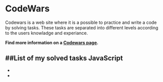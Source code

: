 # CodeWars
Codewars is a web site where it is a possible to practice and write a code by solving tasks. These tasks are separated into different levels according to the users knowladge and experiance.

**Find more information on a [Codewars page](https://www.codewars.com/dashboard).**

##List of my solved tasks JavaScript
-
-
-


